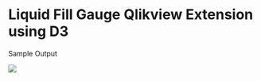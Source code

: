 # Liquid Fill Gauge Qlikview Extension using D3

Sample Output

<img src="https://github.com/sanveera/Qlikview-Extension-D3-Liquid-Gauge/blob/master/img/lfg.PNG">
